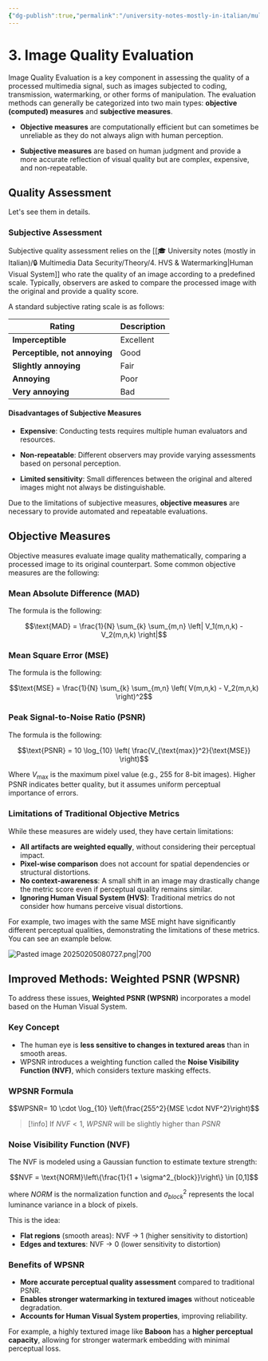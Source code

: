```yaml
---
{"dg-publish":true,"permalink":"/university-notes-mostly-in-italian/multimedia-data-security/theory/3-image-quality-evaluation/","created":"2025-02-05T07:33:48.274+01:00","updated":"2025-02-23T23:22:35.882+01:00"}
---
```


# 3. Image Quality Evaluation
Image Quality Evaluation is a key component in assessing the quality of a processed multimedia signal, such as images subjected to coding, transmission, watermarking, or other forms of manipulation. The evaluation methods can generally be categorized into two main types: **objective (computed) measures** and **subjective measures**.

- **Objective measures** are computationally efficient but can sometimes be unreliable as they do not always align with human perception.
    
- **Subjective measures** are based on human judgment and provide a more accurate reflection of visual quality but are complex, expensive, and non-repeatable.

## Quality Assessment
Let's see them in details.

### Subjective Assessment

Subjective quality assessment relies on the [[🎓 University notes (mostly in Italian)/🔒 Multimedia Data Security/Theory/4. HVS & Watermarking\|Human Visual System]] who rate the quality of an image according to a predefined scale. Typically, observers are asked to compare the processed image with the original and provide a quality score.

A standard subjective rating scale is as follows:

| Rating                        | Description |
| ----------------------------- | ----------- |
| **Imperceptible**             | Excellent   | 
| **Perceptible, not annoying** | Good        |
| **Slightly annoying**         | Fair        |
| **Annoying**                  | Poor        |
| **Very annoying**             | Bad         |

#### Disadvantages of Subjective Measures

- **Expensive**: Conducting tests requires multiple human evaluators and resources.
    
- **Non-repeatable**: Different observers may provide varying assessments based on personal perception.
    
- **Limited sensitivity**: Small differences between the original and altered images might not always be distinguishable.

Due to the limitations of subjective measures, **objective measures** are necessary to provide automated and repeatable evaluations.

## Objective Measures

Objective measures evaluate image quality mathematically, comparing a processed image to its original counterpart. Some common objective measures are the following:

### Mean Absolute Difference (MAD)
The formula is the following:

$$\text{MAD} = \frac{1}{N} \sum_{k} \sum_{m,n} \left| V_1(m,n,k) - V_2(m,n,k) \right|$$

### Mean Square Error (MSE)
The formula is the following:

$$\text{MSE} = \frac{1}{N} \sum_{k} \sum_{m,n} \left( V(m,n,k) - V_2(m,n,k) \right)^2$$

### Peak Signal-to-Noise Ratio (PSNR)
The formula is the following:

$$\text{PSNR} = 10 \log_{10} \left( \frac{V_{\text{max}}^2}{\text{MSE}} \right)$$

Where $V_{\text{max}}$​ is the maximum pixel value (e.g., 255 for 8-bit images). Higher PSNR indicates better quality, but it assumes uniform perceptual importance of errors.

### Limitations of Traditional Objective Metrics

While these measures are widely used, they have certain limitations:

- **All artifacts are weighted equally**, without considering their perceptual impact.
- **Pixel-wise comparison** does not account for spatial dependencies or structural distortions.
- **No context-awareness**: A small shift in an image may drastically change the metric score even if perceptual quality remains similar.
- **Ignoring Human Visual System (HVS)**: Traditional metrics do not consider how humans perceive visual distortions.

For example, two images with the same MSE might have significantly different perceptual qualities, demonstrating the limitations of these metrics. You can see an example below.

![Pasted image 20250205080727.png|700](/img/user/%F0%9F%8E%93%20University%20notes%20(mostly%20in%20Italian)/%F0%9F%94%92%20Multimedia%20Data%20Security/_images/Pasted%20image%2020250205080727.png)

## Improved Methods: Weighted PSNR (WPSNR)

To address these issues, **Weighted PSNR (WPSNR)** incorporates a model based on the Human Visual System.

### Key Concept

- The human eye is **less sensitive to changes in textured areas** than in smooth areas.
- WPSNR introduces a weighting function called the **Noise Visibility Function (NVF)**, which considers texture masking effects.

### WPSNR Formula

$$WPSNR= 10 \cdot \log_{10} \left(\frac{255^2}{MSE \cdot NVF^2}\right)$$

> [!info] 
> If $NVF<1$, $WPSNR$ will be slightly higher than $PSNR$

### Noise Visibility Function (NVF)

The NVF is modeled using a Gaussian function to estimate texture strength:

$$NVF = \text{NORM}\left\{\frac{1}{1 + \sigma^2_{block}}\right\} \in [0,1]$$

where $NORM$ is the normalization function and $\sigma^2_{block}$ represents the local luminance variance in a block of pixels.

This is the idea:

- **Flat regions** (smooth areas): NVF → 1 (higher sensitivity to distortion)
- **Edges and textures**: NVF → 0 (lower sensitivity to distortion)

### Benefits of WPSNR

- **More accurate perceptual quality assessment** compared to traditional PSNR.
- **Enables stronger watermarking in textured images** without noticeable degradation.
- **Accounts for Human Visual System properties**, improving reliability.

For example, a highly textured image like **Baboon** has a **higher perceptual capacity**, allowing for stronger watermark embedding with minimal perceptual loss.